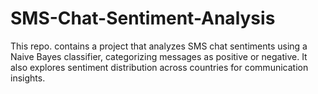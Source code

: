 # SMS-Chat-Sentiment-Analysis
 This repo. contains a project that analyzes SMS chat sentiments using a Naive Bayes classifier, categorizing messages as positive or negative. It also explores sentiment distribution across countries for communication insights.
